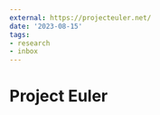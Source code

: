 ```yaml
---
external: https://projecteuler.net/
date: '2023-08-15'
tags:
- research
- inbox
---
```


# Project Euler
